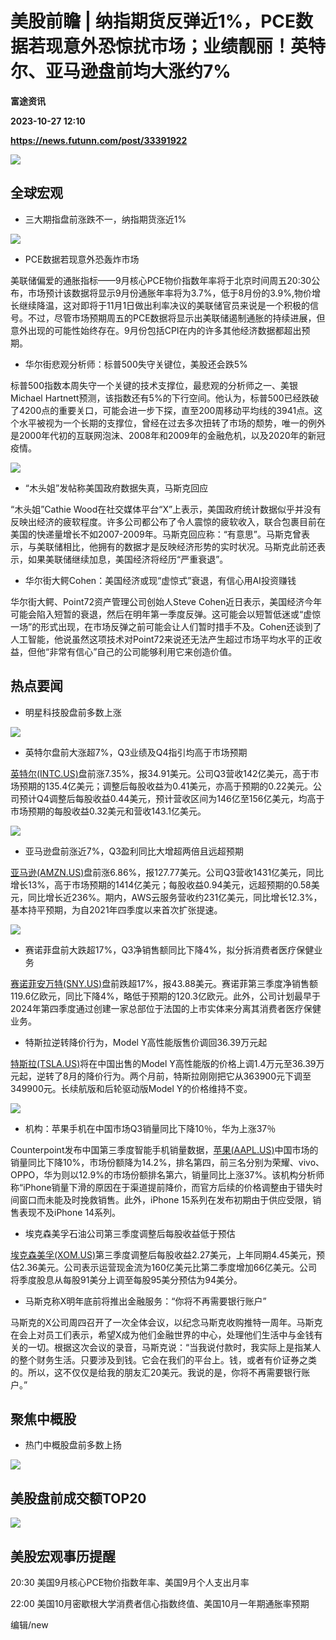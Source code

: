 # 美股前瞻 | 纳指期货反弹近1%，PCE数据若现意外恐惊扰市场；业绩靓丽！英特尔、亚马逊盘前均大涨约7%
**富途资讯**

**2023-10-27 12:10**

**https://news.futunn.com/post/33391922**

![](https://newsfile.futunn.com/public/NN-PersistNewsContentImage/7781/20230908/pic/0-31631765-0-503860c3920b1b7471fc8c9c0c0f7d1a.webp/bigjpg?imageMogr2/ignore-error/1/format/webp)

全球宏观
----

*   三大期指盘前涨跌不一，纳指期货涨近1%
    

![](https://postimg.futunn.com/16984067852544728343573.png)

*   PCE数据若现意外恐轰炸市场
    

美联储偏爱的通胀指标——9月核心PCE物价指数年率将于北京时间周五20:30公布，市场预计该数据将显示9月份通胀年率将为3.7%，低于8月份的3.9%,物价增长继续降温，这对即将于11月1日做出利率决议的美联储官员来说是一个积极的信号。不过，尽管市场预期周五的PCE数据将显示出美联储遏制通胀的持续进展，但意外出现的可能性始终存在。9月份包括CPI在内的许多其他经济数据都超出预期。

*   华尔街悲观分析师：标普500失守关键位，美股还会跌5%
    

标普500指数本周失守一个关键的技术支撑位，最悲观的分析师之一、美银Michael Hartnett预测，该指数还有5%的下行空间。他认为，标普500已经跌破了4200点的重要关口，可能会进一步下探，直至200周移动平均线的3941点。这个水平被视为一个长期的支撑位，曾经在过去多次扭转了市场的颓势，唯一的例外是2000年代初的互联网泡沫、2008年和2009年的金融危机，以及2020年的新冠疫情。

![](https://postimg.futunn.com/16984070414737462340352.jpeg)

*   “木头姐”发帖称美国政府数据失真，马斯克回应
    

“木头姐”Cathie Wood在社交媒体平台“X”上表示，美国政府统计数据似乎并没有反映出经济的疲软程度。许多公司都公布了令人震惊的疲软收入，联合包裹目前在美国的快递量增长不如2007-2009年。马斯克回应称：“有意思”。马斯克曾表示，与美联储相比，他拥有的数据才是反映经济形势的实时状况。马斯克此前还表示，如果美联储继续加息，美国经济将经历“严重衰退”。

*   华尔街大鳄Cohen：美国经济或现“虚惊式”衰退，有信心用AI投资赚钱
    

华尔街大鳄、Point72资产管理公司创始人Steve Cohen近日表示，美国经济今年可能会陷入短暂的衰退，然后在明年第一季度反弹。这可能会以短暂低迷或“虚惊一场”的形式出现，在市场反弹之前可能会让人们暂时措手不及。Cohen还谈到了人工智能，他说虽然这项技术对Point72来说还无法产生超过市场平均水平的正收益，但他“非常有信心”自己的公司能够利用它来创造价值。

热点要闻
----

*   明星科技股盘前多数上涨
    

![](https://postimg.futunn.com/16984068380084758433223.png)

*   英特尔盘前大涨超7%，Q3业绩及Q4指引均高于市场预期
    

[英特尔(INTC.US)](https://www.futunn.com/quote/stock?m=us&code=INTC)盘前涨7.35%，报34.91美元。公司Q3营收142亿美元，高于市场预期的135.4亿美元；调整后每股收益为0.41美元，亦高于预期的0.22美元。公司预计Q4调整后每股收益0.44美元，预计营收区间为146亿至156亿美元，均高于市场预期的每股收益0.32美元和营收143.1亿美元。

![](https://postimg.futunn.com/16984066575669065075515.png)

*   亚马逊盘前涨近7%，Q3盈利同比大增超两倍且远超预期
    

[亚马逊(AMZN.US)](https://www.futunn.com/quote/stock?m=us&code=AMZN)盘前涨6.86%，报127.77美元。公司Q3营收1431亿美元，同比增长13%，高于市场预期的1414亿美元；每股收益0.94美元，远超预期的0.58美元，同比增长近236%。期内，AWS云服务营收约231亿美元，同比增长12.3%，基本持平预期，为自2021年四季度以来首次扩张提速。

![](https://postimg.futunn.com/16984066831306097948855.png)

*   赛诺菲盘前大跌超17%，Q3净销售额同比下降4%，拟分拆消费者医疗保健业务
    

[赛诺菲安万特(SNY.US)](https://www.futunn.com/quote/stock?m=us&code=SNY)盘前跌超17%，报43.88美元。赛诺菲第三季度净销售额119.6亿欧元，同比下降4%，略低于预期的120.3亿欧元。此外，公司计划最早于2024年第四季度通过创建一家总部位于法国的上市实体来分离其消费者医疗保健业务。

*   特斯拉逆转降价行为，Model Y高性能版售价调回36.39万元起
    

[特斯拉(TSLA.US)](https://www.futunn.com/quote/stock?m=us&code=TSLA)将在中国出售的Model Y高性能版的价格上调1.4万元至36.39万元起，逆转了8月的降价行为。两个月前，特斯拉刚刚把它从363900元下调至349900元。长续航版和后轮驱动版Model Y的价格维持不变。

![](https://postimg.futunn.com/16984051833609318260603.jpeg)

*   机构：苹果手机在中国市场Q3销量同比下降10％，华为上涨37％
    

Counterpoint发布中国第三季度智能手机销量数据，[苹果(AAPL.US)](https://www.futunn.com/quote/stock?m=us&code=AAPL)中国市场的销量同比下降10%，市场份额降为14.2%，排名第四，前三名分别为荣耀、vivo、OPPO，华为则以12.9%的市场份额排名第六，销量同比上涨37%。该机构分析师称“iPhone销量下滑的原因在于渠道提前降价，而官方后续的价格调整由于错失时间窗口而未能及时挽救销售。此外，iPhone 15系列在发布初期由于供应受限，销售表现不及iPhone 14系列。

*   埃克森美孚石油公司第三季度调整后每股收益低于预估
    

[埃克森美孚(XOM.US)](https://www.futunn.com/quote/stock?m=us&code=XOM)第三季度调整后每股收益2.27美元，上年同期4.45美元，预估2.36美元。公司表示运营现金流为160亿美元比第二季度增加66亿美元。公司将季度股息从每股91美分上调至每股95美分预估为94美分。

*   马斯克称X明年底前将推出金融服务：“你将不再需要银行账户”
    

马斯克的X公司周四召开了一次全体会议，以纪念马斯克收购推特一周年。马斯克在会上对员工们表示，希望X成为他们金融世界的中心，处理他们生活中与金钱有关的一切。根据这次会议的录音，马斯克说：“当我说付款时，我实际上是指某人的整个财务生活。只要涉及到钱。它会在我们的平台上。钱，或者有价证券之类的。所以，这不仅仅是给我的朋友汇20美元。我说的是，你将不再需要银行账户。”

聚焦中概股
-----

*   热门中概股盘前多数上扬
    

![](https://postimg.futunn.com/16984067642379860220043.png)

美股盘前成交额TOP20
------------

![](https://postimg.futunn.com/16984067420011528531623.png)

美股宏观事历提醒
--------

20:30 美国9月核心PCE物价指数年率、美国9月个人支出月率

22:00 美国10月密歇根大学消费者信心指数终值、美国10月一年期通胀率预期

编辑/new